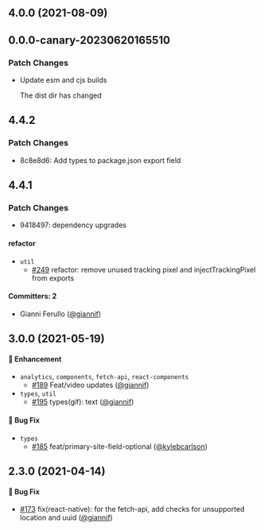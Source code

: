 ## 4.0.0 (2021-08-09)

## 0.0.0-canary-20230620165510

### Patch Changes

-   Update esm and cjs builds

    The dist dir has changed

## 4.4.2

### Patch Changes

-   8c8e8d6: Add types to package.json export field

## 4.4.1

### Patch Changes

-   9418497: dependency upgrades

#### refactor

-   `util`
    -   [#249](https://github.com/Giphy/giphy-js/pull/249) refactor: remove unused tracking pixel and injectTrackingPixel from exports

#### Committers: 2

-   Gianni Ferullo ([@giannif](https://github.com/giannif))

## 3.0.0 (2021-05-19)

#### :rocket: Enhancement

-   `analytics`, `components`, `fetch-api`, `react-components`
    -   [#189](https://github.com/Giphy/giphy-js/pull/189) Feat/video updates ([@giannif](https://github.com/giannif))
-   `types`, `util`
    -   [#195](https://github.com/Giphy/giphy-js/pull/195) types(gif): text ([@giannif](https://github.com/giannif))

#### :bug: Bug Fix

-   `types`
    -   [#185](https://github.com/Giphy/giphy-js/pull/185) feat/primary-site-field-optional ([@kylebcarlson](https://github.com/kylebcarlson))

## 2.3.0 (2021-04-14)

#### :bug: Bug Fix

-   [#173](https://github.com/Giphy/giphy-js/pull/173) fix(react-native): for the fetch-api, add checks for unsupported location and uuid ([@giannif](https://github.com/giannif))
